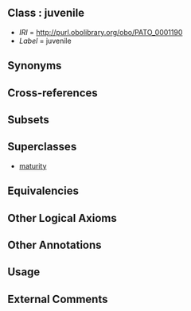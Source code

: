 
## Class : juvenile

 * *IRI* = http://purl.obolibrary.org/obo/PATO_0001190
 * *Label* = juvenile

## Synonyms


## Cross-references


## Subsets


## Superclasses

 * [maturity](../../PATO/61/PATO_0000261.md)

## Equivalencies


## Other Logical Axioms


## Other Annotations


## Usage


## External Comments

